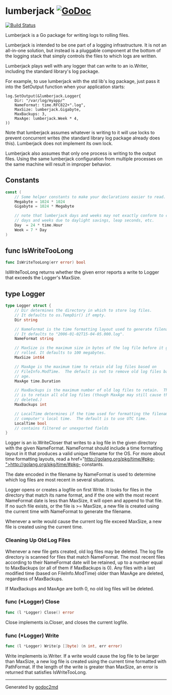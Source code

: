 
# lumberjack [![GoDoc](https://godoc.org/github.com/natefinch/lumberjack?status.png)](https://godoc.org/github.com/natefinch/lumberjack)

[![Build Status](https://travis-ci.org/natefinch/lumberjack.png)](https://travis-ci.org/natefinch/lumberjack)

Lumberjack is a Go package for writing logs to rolling files.

Lumberjack is intended to be one part of a logging infrastructure.
It is not an all-in-one solution, but instead is a pluggable
component at the bottom of the logging stack that simply controls the files
to which logs are written.

Lumberjack plays well with any logger that can write to an io.Writer,
including the standard library's log package.

For example, to use lumberjack with the std lib's log package, just pass it
into the SetOutput function when your application starts:


	log.SetOutput(&lumberjack.Logger{
	    Dir: "/var/log/myapp/"
	    NameFormat: time.RFC822+".log",
	    MaxSize: lumberjack.Gigabyte,
	    MaxBackups: 3,
	    MaxAge: lumberjack.Week * 4,
	))

Note that lumberjack assumes whatever is writing to it will use locks to prevent
concurrent writes (the standard library log package already does this).
Lumberjack does not implement its own lock.

Lumberjack also assumes that only one process is writing to the output files.
Using the same lumberjack configuration from multiple processes on the same
machine will result in improper behavior.




## Constants
``` go
const (
    // Some helper constants to make your declarations easier to read.
    Megabyte = 1024 * 1024
    Gigabyte = 1024 * Megabyte

    // note that lumberjack days and weeks may not exactly conform to calendar
    // days and weeks due to daylight savings, leap seconds, etc.
    Day  = 24 * time.Hour
    Week = 7 * Day
)
```


## func IsWriteTooLong
``` go
func IsWriteTooLong(err error) bool
```
IsWriteTooLong returns whether the given error reports a write to Logger that
exceeds the Logger's MaxSize.



## type Logger
``` go
type Logger struct {
    // Dir determines the directory in which to store log files.
    // It defaults to os.TempDir() if empty.
    Dir string

    // NameFormat is the time formatting layout used to generate filenames.
    // It defaults to "2006-01-02T15-04-05.000.log".
    NameFormat string

    // MaxSize is the maximum size in bytes of the log file before it gets
    // rolled. It defaults to 100 megabytes.
    MaxSize int64

    // MaxAge is the maximum time to retain old log files based on
    // FileInfo.ModTime.  The default is not to remove old log files based on
    // age.
    MaxAge time.Duration

    // MaxBackups is the maximum number of old log files to retain.  The default
    // is to retain all old log files (though MaxAge may still cause them to get
    // deleted.)
    MaxBackups int

    // LocalTime determines if the time used for formatting the filename is the
    // computer's local time.  The default is to use UTC time.
    LocalTime bool
    // contains filtered or unexported fields
}
```
Logger is an io.WriteCloser that writes to a log file in the given directory
with the given NameFormat.  NameFormat should include a time formatting
layout in it that produces a valid unique filename for the OS.  For more
about time formatting layouts, read a href="http://golang.org/pkg/time/#pkg-">http://golang.org/pkg/time/#pkg-</a>
constants.

The date encoded in the filename by NameFormat is used to determine which log
files are most recent in several situations.

Logger opens or creates a logfile on first Write.  It looks for files in the
directory that match its name format, and if the one with the most recent
NameFormat date is less than MaxSize, it will open and append to that file.
If no such file exists, or the file is >= MaxSize, a new file is created
using the current time with NameFormat to generate the filename.

Whenever a write would cause the current log file exceed MaxSize, a new file
is created using the current time.

### Cleaning Up Old Log Files
Whenever a new file gets created, old log files may be deleted.  The log file
directory is scanned for files that match NameFormat.  The most recent files
according to their NameFormat date will be retained, up to a number equal to
MaxBackups (or all of them if MaxBackups is 0).  Any files with a last
modified time (based on FileInfo.ModTime) older than MaxAge are deleted,
regardless of MaxBackups.

If MaxBackups and MaxAge are both 0, no old log files will be deleted.











### func (\*Logger) Close
``` go
func (l *Logger) Close() error
```
Close implements io.Closer, and closes the current logfile.



### func (\*Logger) Write
``` go
func (l *Logger) Write(p []byte) (n int, err error)
```
Write implements io.Writer.  If a write would cause the log file to be larger
than MaxSize, a new log file is created using the current time formatted with
PathFormat.  If the length of the write is greater than MaxSize, an error is
returned that satisfies IsWriteTooLong.









- - -
Generated by [godoc2md](http://godoc.org/github.com/davecheney/godoc2md)

